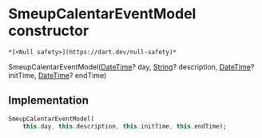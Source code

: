 


# SmeupCalentarEventModel constructor




    *[<Null safety>](https://dart.dev/null-safety)*



SmeupCalentarEventModel([DateTime](https://api.flutter.dev/flutter/dart-core/DateTime-class.html)? day, [String](https://api.flutter.dev/flutter/dart-core/String-class.html)? description, [DateTime](https://api.flutter.dev/flutter/dart-core/DateTime-class.html)? initTime, [DateTime](https://api.flutter.dev/flutter/dart-core/DateTime-class.html)? endTime)





## Implementation

```dart
SmeupCalentarEventModel(
    this.day, this.description, this.initTime, this.endTime);
```







